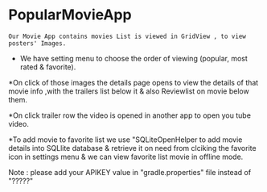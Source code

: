 
# PopularMovieApp
    Our Movie App contains movies List is viewed in GridView , to view posters' Images.
    
 * We have setting menu to choose the order of viewing (popular, most rated & favorite).
 
  *On click of those images the details page opens to view the details of that movie info ,with the trailers list below it & also Reviewlist on movie below them.

  *On click trailer row the video is opened in another app to open  you tube video.
  
  *To add movie to favorite list we use "SQLiteOpenHelper to add movie details into 	SQLlite database & retrieve it on need from clciking the favorite icon in settings menu & we can view favorite list movie in offline mode.
  
  Note : please add your APIKEY value in "gradle.properties" file instead of "?????"


